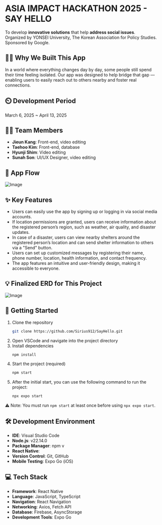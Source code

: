 # ASIA IMPACT HACKATHON 2025 - SAY HELLO
To develop **innovative solutions** that help **address social issues**.<br>
Organized by YONSEI University, The Korean Association for Policy Studies. Sponsored by Google.


## 👨‍🏫 Why We Built This App
In a world where everything changes day by day, some people still spend their time feeling isolated. Our app was designed to help bridge that gap — enabling users to easily reach out to others nearby and foster real connections.


## ⏲️ Development Period
March 6, 2025 ~ April 13, 2025


## 👨‍💻 Team Members
- **Jieun Kang**: Front-end, video editing
- **Taehoo Kim**: Front-end, database
- **Hyunji Shim**: Video editing
- **Sunah Son**: UI/UX Designer, video editing


## 📱 App Flow
![Image](https://github.com/user-attachments/assets/84d61521-42c9-4cd1-941e-f9f678722e06)


## ✨ Key Features
- Users can easily use the app by signing up or logging in via social media accounts.
- If location permissions are granted, users can receive information about the registered person’s region, such as weather, air quality, and disaster updates.
- In case of a disaster, users can view nearby shelters around the registered person’s location and can send shelter information to others via a "Send" button.
- Users can set up customized messages by registering their name, phone number, location, health information, and contact frequency.
- The app features an intuitive and user-friendly design, making it accessible to everyone.


## 💡 Finalized ERD for This Project
![Image](https://github.com/user-attachments/assets/9883b5b5-da74-42bf-b30d-563bd03c4d0d)


## 🚀 Getting Started
1. Clone the repository
   ```bash
   git clone https://github.com/Sirius912/SayHello.git
   ```
2. Open VSCode and navigate into the project directory
3. Install dependencies
   ```bash
   npm install
   ```
4. Start the project (required)
   ```bash
   npm start
   ```
5. After the initial start, you can use the following command to run the project:
   ```bash
   npx expo start
   ```
⚠️ Note: You must run `npm start` at least once before using `npx expo start`.


## 🛠️ Development Environment
- **IDE**: Visual Studio Code
- **Node.js**: v22.14.0
- **Package Manager**: npm v
- **React Native**: 
- **Version Control**: Git, GitHub
- **Mobile Testing**: Expo Go (iOS)


## 💻 Tech Stack
- **Framework**: React Native
- **Language**: JavaScript, TypeScript
- **Navigation**: React Navigation
- **Networking**: Axios, Fetch API
- **Database**: Firebase, AsyncStorage
- **Development Tools**: Expo Go
